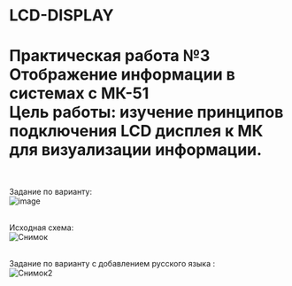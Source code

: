 # LCD-DISPLAY

<h1>Практическая работа №3 Отображение информации в системах с МК-51 <br>
Цель работы: изучение принципов подключения LCD дисплея к МК для визуализации информации.</h1> <br>

Задание по варианту: <br>
![image](https://user-images.githubusercontent.com/126500303/228460263-33fdb27a-629b-4008-9a4f-8270293da3cb.png) <br> <br>


Исходная схема: <br>
![Снимок](https://user-images.githubusercontent.com/126500303/228460481-d894c399-d0dc-42e2-a641-98865dec56ce.JPG) <br> <br>

Задание по варианту с добавлением русского языка : <br>
![Снимок2](https://user-images.githubusercontent.com/126500303/228460653-12a2ecb0-b516-4631-b304-1c656650e548.JPG) <br> <br>


